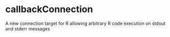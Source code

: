 # callbackConnection
A new connection target for R allowing arbitrary R code execution on stdout and stderr messages
